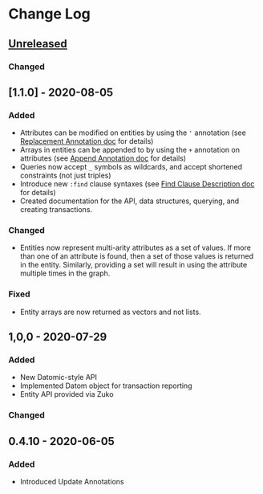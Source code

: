 # Change Log

## [Unreleased]
### Changed


## [1.1.0] - 2020-08-05
### Added
- Attributes can be modified on entities by using the `'` annotation (see [Replacement Annotation doc](https://github.com/threatgrid/asami/wiki/Transactions#replacement-annotations) for details)
- Arrays in entities can be appended to by using the `+` annotation on attributes (see [Append Annotation doc](https://github.com/threatgrid/asami/wiki/Transactions#append-annotation) for details)
- Queries now accept `_` symbols as wildcards, and accept shortened constraints (not just triples)
- Introduce new `:find` clause syntaxes (see [Find Clause Description doc](https://github.com/threatgrid/asami/wiki/Querying#find-clause-description) for details)
- Created documentation for the API, data structures, querying, and creating transactions.

### Changed
- Entities now represent multi-arity attributes as a set of values. If more than one of an attribute is found, then a set of those values is returned in the entity. Similarly, providing a set will result in using the attribute multiple times in the graph.

### Fixed
- Entity arrays are now returned as vectors and not lists.

## 1,0,0 - 2020-07-29
### Added
- New Datomic-style API
- Implemented Datom object for transaction reporting
- Entity API provided via Zuko

### Changed

## 0.4.10 - 2020-06-05
### Added
- Introduced Update Annotations

[Unreleased]: https://github.com/threatgrid/asami/compare/0.2.2...HEAD
[0.2.2]: https://github.com/threatgrid/asami/compare/0.4.10...0.2.2
